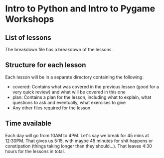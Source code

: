 # Intro to Python and Intro to Pygame Workshops

## List of lessons

The breakdown file has a breakdown of the lessons. 

## Structure for each lesson

Each lesson will be in a separate directory containing the following:

- covered: Contains what was covered in the previous lesson (good for a very quick review) and what will be covered in this one
- plan: Contains a plan for the lesson, including what to explain, what questions to ask and eventually, what exercises to give
- Any other files required for the lesson

## Time available

Each day will go from 10AM to 4PM. Let's say we break for 45 mins at 12:30PM. That gives us 5:15, with maybe 45 minutes for shit happens or constipation (things taking longer than they should...). That leaves 4:30 hours for the lessons in total.
